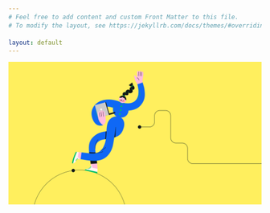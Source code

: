 ```yaml
---
# Feel free to add content and custom Front Matter to this file.
# To modify the layout, see https://jekyllrb.com/docs/themes/#overriding-theme-defaults

layout: default
---
```

![Example static png](https://github.com/michallehwark/michallehwark.github.io/blob/main/_graphics/exe1.png)
